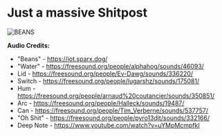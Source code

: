 # Just a massive Shitpost

![BEANS](https://beans.photo/img/beans512.png "BEANS")

**Audio Credits:**
 - "Beans" - https://iot.sparx.dog/
 - "Water" - https://freesound.org/people/alphahog/sounds/46093/
 - Lid - https://freesound.org/people/Ev-Dawg/sounds/336220/
 - Switch - https://freesound.org/people/lugarshz/sounds/175081/
 - Hum - https://freesound.org/people/arnaud%20coutancier/sounds/350851/
 - Arc - https://freesound.org/people/Halleck/sounds/19487/
 - Can - https://freesound.org/people/Tim_Verberne/sounds/537757/
 - "Oh Shit" - https://freesound.org/people/pyro13djt/sounds/332166/
 - Deep Note - https://www.youtube.com/watch?v=uYMpMcmpfkI
